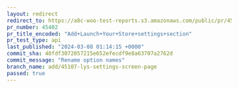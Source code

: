 ```yaml
---
layout: redirect
redirect_to: https://a8c-woo-test-reports.s3.amazonaws.com/public/pr/45402/api/index.html
pr_number: 45402
pr_title_encoded: "Add+Launch+Your+Store+settings+section"
pr_test_type: api
last_published: "2024-03-08 01:14:15 +0000"
commit_sha: 48fdf3072057215e652efecdf9e8a63707a2762d
commit_message: "Rename option names"
branch_name: add/45107-lys-settings-screen-page
passed: true
---
```

